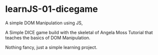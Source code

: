 # learnJS-01-dicegame
A simple DOM Manipulation using JS,

A Simple DICE game build with the skeletal of Angela Moss Tutorial that teaches the basics of DOM Manipulation.

Nothing fancy, just a simple learning project.
